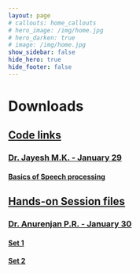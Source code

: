```yaml
---
layout: page
# callouts: home_callouts
# hero_image: /img/home.jpg
# hero_darken: true
# image: /img/home.jpg
show_sidebar: false
hide_hero: true
hide_footer: false
---
```

<style>body {text-align: justify}</style>
# Downloads

## <u> Code links <u> 
### Dr. Jayesh M.K. - January 29
#### [Basics of Speech processing](https://github.com/jayeshmk/Basics-Of-Speech-processing)

## <u> Hands-on Session files <u> 

###  Dr. Anurenjan P.R. - January 30
#### [Set 1](/files/apr_session/ML_FDP_hands_on_2024_exp_1.zip)
#### [Set 2](/files/apr_session/ML_FDP_hands_on_2024_exp_2.zip)

